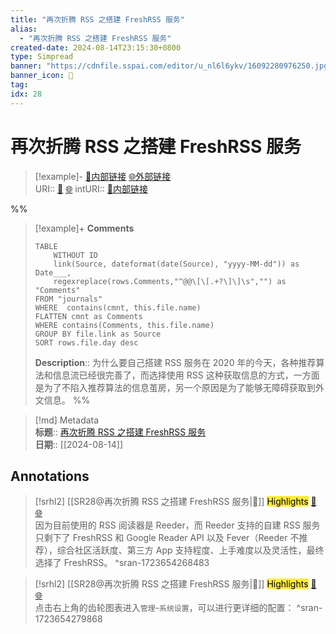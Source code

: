 ```yaml
---
title: "再次折腾 RSS 之搭建 FreshRSS 服务"
alias: 
  - "再次折腾 RSS 之搭建 FreshRSS 服务"
created-date: 2024-08-14T23:15:30+0800
type: Simpread
banner: "https://cdnfile.sspai.com/editor/u_nl6l6ykv/16092280976250.jpg "
banner_icon: 🔖
tag: 
idx: 28
---
```


# 再次折腾 RSS 之搭建 FreshRSS 服务

> [!example]- [🧷内部链接](<http://localhost:7026/unread/28>) [🌐外部链接](<>)    
> URI:: [🧷](<http://localhost:7026/unread/28>) [🌐](<>) 
> intURI:: [🧷内部链接](<http://localhost:7026/reading/28>)

%%
> [!example]+ **Comments**  
> ```dataview
> TABLE 
>     WITHOUT ID
>     link(Source, dateformat(date(Source), "yyyy-MM-dd")) as Date___, 
>     regexreplace(rows.Comments,"^@@\[\[.+?\]\]\s","") as "Comments"
> FROM "journals"
> WHERE  contains(cmnt, this.file.name)
> FLATTEN cmnt as Comments
> WHERE contains(Comments, this.file.name)
> GROUP BY file.link as Source
> SORT rows.file.day desc
> ```
>  **Description**:: 为什么要自己搭建 RSS 服务在 2020 年的今天，各种推荐算法和信息流已经很完善了，而选择使用 RSS 这种获取信息的方式，一方面是为了不陷入推荐算法的信息茧房，另一个原因是为了能够无障碍获取到外文信息。
%%

> [!md] Metadata  
> **标题**:: [再次折腾 RSS 之搭建 FreshRSS 服务](https://sspai.com/post/64289#!)  
> **日期**:: [[2024-08-14]]  

## Annotations


> [!srhl2] [[SR28@再次折腾 RSS 之搭建 FreshRSS 服务|📄]] <mark style="background-color: #ffeb3b">Highlights</mark> [🧷](<http://localhost:7026/unread/28#id=1723654268483>) [🌐](<#id=1723654268483>)   
> 因为目前使用的 RSS 阅读器是 Reeder，而 Reeder 支持的自建 RSS 服务只剩下了 FreshRSS 和 Google Reader API 以及 Fever（Reeder 不推荐），综合社区活跃度、第三方 App 支持程度、上手难度以及灵活性，最终选择了 FreshRSS。
> ^sran-1723654268483

> [!srhl2] [[SR28@再次折腾 RSS 之搭建 FreshRSS 服务|📄]] <mark style="background-color: #ffeb3b">Highlights</mark> [🧷](<http://localhost:7026/unread/28#id=1723654279868>) [🌐](<#id=1723654279868>)   
> 点击右上角的齿轮图表进入`管理`-`系统设置`，可以进行更详细的配置：
> ^sran-1723654279868



